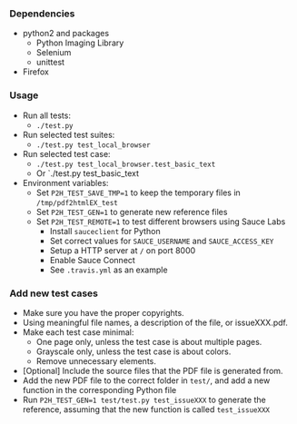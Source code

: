 ### Dependencies

- python2 and packages
  - Python Imaging Library
  - Selenium
  - unittest
- Firefox

### Usage
- Run all tests:
  - `./test.py`
- Run selected test suites:
  - `./test.py test_local_browser`
- Run selected test case:
  - `./test.py test_local_browser.test_basic_text`
  - Or `./test.py test_basic_text
- Environment variables:
  - Set `P2H_TEST_SAVE_TMP=1` to keep the temporary files in `/tmp/pdf2htmlEX_test`
  - Set `P2H_TEST_GEN=1` to generate new reference files
  - Set `P2H_TEST_REMOTE=1` to test different browsers using Sauce Labs
    - Install `sauceclient` for Python
    - Set correct values for `SAUCE_USERNAME` and `SAUCE_ACCESS_KEY`
    - Setup a HTTP server at `/` on port 8000
    - Enable Sauce Connect
    - See `.travis.yml` as an example

### Add new test cases

- Make sure you have the proper copyrights.
- Using meaningful file names, a description of the file, or issueXXX.pdf.
- Make each test case minimal:
  - One page only, unless the test case is about multiple pages.
  - Grayscale only, unless the test case is about colors.
  - Remove unnecessary elements.
- [Optional] Include the source files that the PDF file is generated from.
- Add the new PDF file to the correct folder in `test/`, and add a new function in the corresponding Python file
- Run `P2H_TEST_GEN=1 test/test.py test_issueXXX` to generate the reference, assuming that the new function is called `test_issueXXX`

